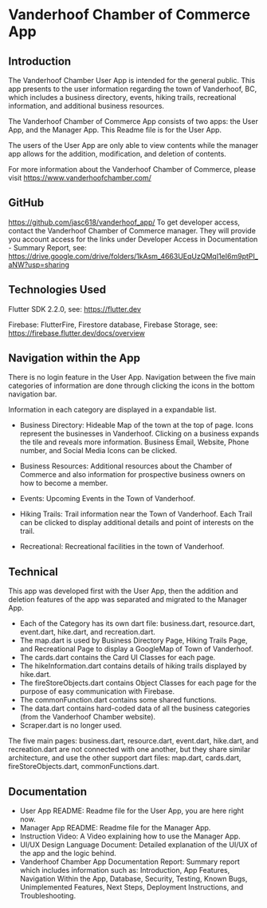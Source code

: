 # Vanderhoof Chamber of Commerce App

## Introduction
The Vanderhoof Chamber User App is intended for the general public. This app presents to the user 
information regarding the town of Vanderhoof, BC, which includes a business directory, events, 
hiking trails, recreational information, and additional business resources.

The Vanderhoof Chamber of Commerce App consists of two apps: the User App, and the Manager App.
This Readme file is for the User App.

The users of the User App are only able to view contents while the manager app allows for the 
addition, modification, and deletion of contents.

For more information about the Vanderhoof Chamber of Commerce, please visit https://www.vanderhoofchamber.com/

## GitHub
https://github.com/jasc618/vanderhoof_app/
To get developer access, contact the Vanderhoof Chamber of Commerce manager.
They will provide you account access for the links under Developer Access in Documentation - Summary Report,
see: https://drive.google.com/drive/folders/1kAsm_4663UEqUzQMqI1eI6m9ptPI_aNW?usp=sharing

## Technologies Used
Flutter SDK 2.2.0, see: https://flutter.dev  
  
Firebase: FlutterFire, Firestore database, Firebase Storage, see: https://firebase.flutter.dev/docs/overview

## Navigation within the App
There is no login feature in the User App.
Navigation between the five main categories of information are done through clicking the icons in 
the bottom navigation bar.

Information in each category are displayed in a expandable list.

- Business Directory:
Hideable Map of the town at the top of page. Icons represent the businesses 
in Vanderhoof. Clicking on a business expands the tile and reveals more information. Business Email,
Website, Phone number, and Social Media Icons can be clicked. 

- Business Resources:
Additional resources about the Chamber of Commerce and also information for prospective business 
owners on how to become a member.

- Events:
Upcoming Events in the Town of Vanderhoof. 

- Hiking Trails:
Trail information near the Town of Vanderhoof. Each Trail can be clicked to display additional details
and point of interests on the trail.

- Recreational:
Recreational facilities in the town of Vanderhoof.

## Technical
This app was developed first with the User App, then the addition and deletion features of the app
was separated and migrated to the Manager App.

- Each of the Category has its own dart file: business.dart, resource.dart, event.dart, hike.dart, 
and recreation.dart. 
- The map.dart is used by Business Directory Page, Hiking Trails Page, and Recreational Page to 
display a GoogleMap of Town of Vanderhoof. 
- The cards.dart contains the Card UI Classes for each page. 
- The hikeInformation.dart contains details of hiking trails displayed by hike.dart.
- The fireStoreObjects.dart contains Object Classes for each page for the purpose of easy 
communication with Firebase.
- The commonFunction.dart contains some shared functions.
- The data.dart contains hard-coded data of all the business categories (from the Vanderhoof Chamber
website).
- Scraper.dart is no longer used.

The five main pages: business.dart, resource.dart, event.dart, hike.dart, and recreation.dart are 
not connected with one another, but they share similar architecture, and use the other support 
dart files: map.dart, cards.dart, fireStoreObjects.dart, commonFunctions.dart.

## Documentation
- User App README:
Readme file for the User App, you are here right now.
- Manager App README:
Readme file for the Manager App.
- Instruction Video:
A Video explaining how to use the Manager App.
- UI/UX Design Language Document:
Detailed explanation of the UI/UX of the app and the logic behind.
- Vanderhoof Chamber App Documentation Report:
Summary report which includes information such as:
  Introduction,
  App Features,
  Navigation Within the App,
  Database,
  Security,
  Testing,
  Known Bugs,
  Unimplemented Features,
  Next Steps,
  Deployment Instructions,
  and Troubleshooting.

